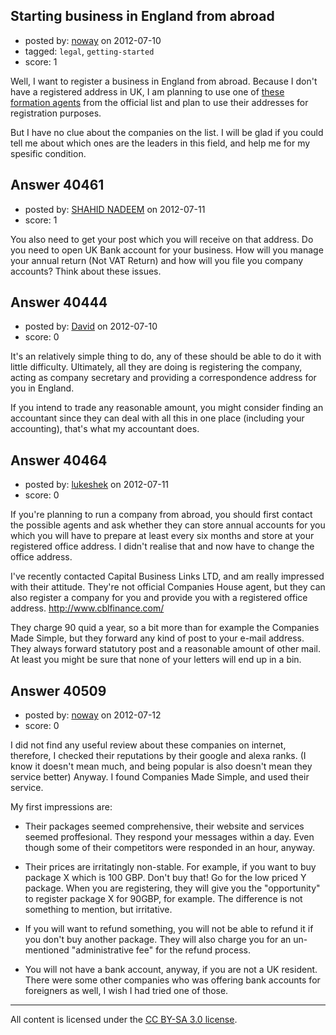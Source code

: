 ## Starting business in England from abroad

- posted by: [noway](https://stackexchange.com/users/-1/18054-noway) on 2012-07-10
- tagged: `legal`, `getting-started`
- score: 1

Well, I want to register a business in England from abroad. Because I don't have a registered address in UK, I am planning to use one of [these formation agents][1] from the official list and plan to use their addresses for registration purposes.

But I have no clue about the companies on the list. I will be glad if you could tell me about which ones are the leaders in this field, and help me for my spesific condition.

  [1]: http://www.companieshouse.gov.uk/toolsToHelp/formationAgents.shtml


## Answer 40461

- posted by: [SHAHID NADEEM](https://stackexchange.com/users/-1/18720-shahid-nadeem) on 2012-07-11
- score: 1

You also need to get your post which you will receive on that address. Do you need to open UK Bank account for your business. How will you manage your annual return (Not VAT Return) and how will you file you company accounts?
Think about these issues.


## Answer 40444

- posted by: [David](https://stackexchange.com/users/-1/5460-david) on 2012-07-10
- score: 0

It's an relatively simple thing to do, any of these should be able to do it with little difficulty. Ultimately, all they are doing is registering the company, acting as company secretary and providing a correspondence address for you in England.

If you intend to trade any reasonable amount, you might consider finding an accountant since they can deal with all this in one place (including your accounting), that's what my accountant does.


## Answer 40464

- posted by: [lukeshek](https://stackexchange.com/users/-1/16193-lukeshek) on 2012-07-11
- score: 0

If you're planning to run a company from abroad, you should first contact the possible agents and ask whether they can store annual accounts for you which you will have to prepare at least every six months and store at your registered office address. I didn't realise that and now have to change the office address.

I've recently contacted Capital Business Links LTD, and am really impressed with their attitude. They're not official Companies House agent, but they can also register a company for you and provide you with a registered office address. http://www.cblfinance.com/

They charge 90 quid a year, so a bit more than for example the Companies Made Simple, but they forward any kind of post to your e-mail address. They always forward statutory post and a reasonable amount of other mail. At least you might be sure that none of your letters will end up in a bin.


## Answer 40509

- posted by: [noway](https://stackexchange.com/users/-1/18054-noway) on 2012-07-12
- score: 0

I did not find any useful review about these companies on internet, therefore, I checked their reputations by their google and alexa ranks. (I know it doesn't mean much, and being popular is also doesn't mean they service better) Anyway. I found Companies Made Simple, and used their service.

My first impressions are:

- Their packages seemed comprehensive, their website and services seemed proffesional. They respond your messages within a day. Even though some of their competitors were responded in an hour, anyway.

- Their prices are irritatingly non-stable. For example, if you want to buy package X which is 100 GBP. Don't buy that! Go for the low priced Y package. When you are registering, they will give you the "opportunity" to register package X for 90GBP, for example. The difference is not something to mention, but irritative.

- If you will want to refund something, you will not be able to refund it if you don't buy another package. They will also charge you for an un-mentioned "administrative fee" for the refund process.

- You will not have a bank account, anyway, if you are not a UK resident. There were some other companies who was offering bank accounts for foreigners as well, I wish I had tried one of those.
 



---

All content is licensed under the [CC BY-SA 3.0 license](https://creativecommons.org/licenses/by-sa/3.0/).
